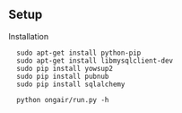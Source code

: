 ## Setup ##
  Installation

  ```
    sudo apt-get install python-pip
    sudo apt-get install libmysqlclient-dev
    sudo pip install yowsup2
    sudo pip install pubnub
    sudo pip install sqlalchemy
  ```


  ```
    python ongair/run.py -h
  ```
